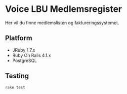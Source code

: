 Voice LBU Medlemsregister
=========================

Her vil du finne medlemslisten og faktureringssystemet.

## Platform

* JRuby 1.7.x
* Ruby On Rails 4.1.x
* PostgreSQL

## Testing

    rake test
